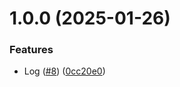 # 1.0.0 (2025-01-26)


### Features

* Log ([#8](https://github.com/andreimoustache/rust-dependabot-generator/issues/8)) ([0cc20e0](https://github.com/andreimoustache/rust-dependabot-generator/commit/0cc20e02b079eb2cdbf147b465c418f061f2af0f))
